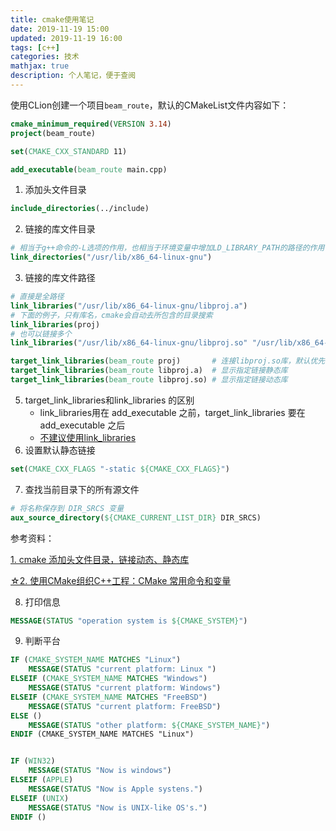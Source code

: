 ```yaml
---
title: cmake使用笔记
date: 2019-11-19 15:00
updated: 2019-11-19 16:00
tags: [c++]
categories: 技术
mathjax: true
description: 个人笔记，便于查阅
---
```


使用CLion创建一个项目`beam_route`，默认的CMakeList文件内容如下：

```cmake
cmake_minimum_required(VERSION 3.14)
project(beam_route)

set(CMAKE_CXX_STANDARD 11)

add_executable(beam_route main.cpp)
```

1. 添加头文件目录

```cmake
include_directories(../include)
```

2. 链接的库文件目录

```cmake
# 相当于g++命令的-L选项的作用，也相当于环境变量中增加LD_LIBRARY_PATH的路径的作用
link_directories("/usr/lib/x86_64-linux-gnu")
```

3. 链接的库文件路径 

```cmake
# 直接是全路径
link_libraries("/usr/lib/x86_64-linux-gnu/libproj.a")
# 下面的例子，只有库名，cmake会自动去所包含的目录搜索
link_libraries(proj)
# 也可以链接多个
link_libraries("/usr/lib/x86_64-linux-gnu/libproj.so" "/usr/lib/x86_64-linux-gnu/libpthread.so")

target_link_libraries(beam_route proj)       # 连接libproj.so库，默认优先链接动态库
target_link_libraries(beam_route libproj.a)  # 显示指定链接静态库
target_link_libraries(beam_route libproj.so) # 显示指定链接动态库
```

5. target_link_libraries和link_libraries 的区别
   - link_libraries用在 add_executable 之前，target_link_libraries 要在 add_executable 之后
   - [不建议使用link_libraries](https://cmake.org/cmake/help/v3.0/command/link_libraries.html)
6. 设置默认静态链接

```cmake
set(CMAKE_CXX_FLAGS "-static ${CMAKE_CXX_FLAGS}")
```

7. 查找当前目录下的所有源文件

```cmake
# 将名称保存到 DIR_SRCS 变量
aux_source_directory(${CMAKE_CURRENT_LIST_DIR} DIR_SRCS)
```

参考资料：

[1. cmake 添加头文件目录，链接动态、静态库](https://www.cnblogs.com/binbinjx/p/5626916.html)

[☆2. 使用CMake组织C++工程：CMake 常用命令和变量](https://elloop.github.io/tools/2016-04-10/learning-cmake-2-commands)

8. 打印信息

```cmake
MESSAGE(STATUS "operation system is ${CMAKE_SYSTEM}")
```

9. 判断平台

```cmake
IF (CMAKE_SYSTEM_NAME MATCHES "Linux")
	MESSAGE(STATUS "current platform: Linux ")
ELSEIF (CMAKE_SYSTEM_NAME MATCHES "Windows")
	MESSAGE(STATUS "current platform: Windows")
ELSEIF (CMAKE_SYSTEM_NAME MATCHES "FreeBSD")
	MESSAGE(STATUS "current platform: FreeBSD")
ELSE ()
	MESSAGE(STATUS "other platform: ${CMAKE_SYSTEM_NAME}")
ENDIF (CMAKE_SYSTEM_NAME MATCHES "Linux")


IF (WIN32)
	MESSAGE(STATUS "Now is windows")
ELSEIF (APPLE)
	MESSAGE(STATUS "Now is Apple systens.")
ELSEIF (UNIX)
	MESSAGE(STATUS "Now is UNIX-like OS's.")
ENDIF ()
```